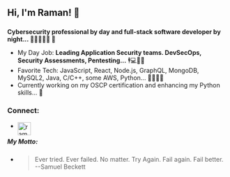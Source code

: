 ## Hi, I'm Raman! 👋
###
**Cybersecurity professional by day and full-stack software developer by night... :slightly_smiling_face::closed_lock_with_key::beginner::bust_in_silhouette::first_quarter_moon: :japanese_goblin:**

- My Day Job: **Leading Application Security teams. DevSecOps, Security Assessments, Pentesting...** :business_suit_levitating:💻:office::briefcase:
- Favorite Tech: JavaScript, React, Node.js, GraphQL, MongoDB, MySQL2, Java, C/C++, some AWS, Python... :dizzy::monkey::sparkles:🔥
- Currently working on my OSCP certification and enhancing my Python skills... :book:

### Connect:
- [<img align="left" alt="ramantv | LinkedIn" width="30px" src="https://cdn.jsdelivr.net/npm/simple-icons@v3/icons/linkedin.svg" />][linkedin]

##### My Motto:
- <blockquote> Ever tried. Ever failed. No matter. Try Again. Fail again. Fail better. --Samuel Beckett <br/> </blockquote>

[linkedin]: https://www.linkedin.com/in/raman-trikkur
